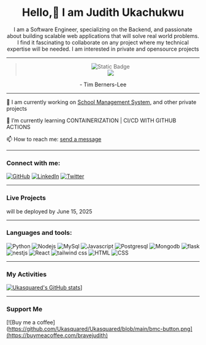 <div align="center"> 
  <h1>Hello,👋 I am Judith Ukachukwu</h1>
 <p>I am a Software Engineer, specializing on the Backend, and passionate about building scalable web applications that will solve real world problems. I find it fascinating to collaborate on any project where my technical expertise will be needed. I am interested in private and opensource projects</p>  
</div>

------
<div align="center">
<blockquote>
  <p> <img src="https://img.shields.io/badge/The_Web_as_I_envisaged_it%2C_we_have_not_seen_it_yet-blue" alt="Static Badge" /> <br/>
  <img src="https://img.shields.io/badge/The_future_is_still_so_much_bigger_than_the_past-blue"/></p>
</blockquote>
 <p>- Tim Berners-Lee</p>
</div>

------
<div>
  <p>🔭 I am currently working on <a href="https://github.com/Ukasquared/EasyRecord---v1" target="_blank" rel="noopener noreferrer"> School Management System</a>, and other private projects
  <p>🌱 I’m currently learning CONTAINERIZATION | CI/CD WITH GITHUB ACTIONS</p>
  <p>📫 How to reach me: <a href="mailto:ukachukwujudith95@gmail.com">send a message</a> </p>
</div>

------

### Connect with me:
[![GitHub](https://img.icons8.com/?size=100&id=SzgQDfObXUbA&format=png&color=000000)](https://github.com/Ukasquared)
[![LinkedIn](https://img.icons8.com/?size=100&id=118979&format=png&color=000000)](https://linkedin.com/in/judith-ukachukwu)
[![Twitter](https://img.icons8.com/?size=100&id=bG29Ckcdp6YP&format=png&color=000000)](https://twitter.com/judithukachukwu)

--------

### Live Projects
will be deployed by June 15, 2025

------

### Languages and tools:
![Python](https://img.icons8.com/?size=100&id=Rc0Xn5AtE8kX&format=png&color=000000)
![Nodejs](https://img.icons8.com/?size=100&id=54087&format=png&color=000000)
![MySql](https://img.icons8.com/?size=100&id=UFXRpPFebwa2&format=png&color=000000)
![Javascript](https://img.icons8.com/?size=100&id=108784&format=png&color=000000)
![Postgresql](https://img.icons8.com/?size=100&id=38561&format=png&color=000000)
![Mongodb](https://img.icons8.com/?size=100&id=bosfpvRzNOG8&format=png&color=000000)
![flask](https://img.icons8.com/?size=100&id=hCWb1IvpcBZ0&format=png&color=000000)
![nestjs](https://img.icons8.com/?size=100&id=9ESZMOeUioJS&format=png&color=000000)
![React](https://img.icons8.com/?size=100&id=NfbyHexzVEDk&format=png&color=000000)
![tailwind css](https://img.icons8.com/?size=100&id=UpSCHTwpywad&format=png&color=000000)
![HTML](https://img.icons8.com/?size=100&id=20909&format=png&color=000000)
![CSS](https://img.icons8.com/?size=100&id=21278&format=png&color=000000)

-------
### My Activities
[![Ukasquared's GitHub stats](https://github-readme-stats.vercel.app/api?username=ukasquared&hide=contribs&show_icons=true&theme=radical)](https://github.com/ukasquared/github-readme-stats)]

---------

### Support Me
[![Buy me a coffee](https://github.com/Ukasquared/Ukasquared/blob/main/bmc-button.png](https://buymeacoffee.com/bravejudith)
<!--
**Ukasquared/Ukasquared** is a ✨ _special_ ✨ repository because its `README.md` (this file) appears on your GitHub profile.

Here are some ideas to get you started:

- 🔭 I’m currently working on ...
- 🌱 I’m currently learning ...
- 👯 I’m looking to collaborate on ...
- 🤔 I’m looking for help with ...
- 💬 Ask me about ...
- 📫 How to reach me: ...
- 😄 Pronouns: ...
- ⚡ Fun fact: ...
-->
